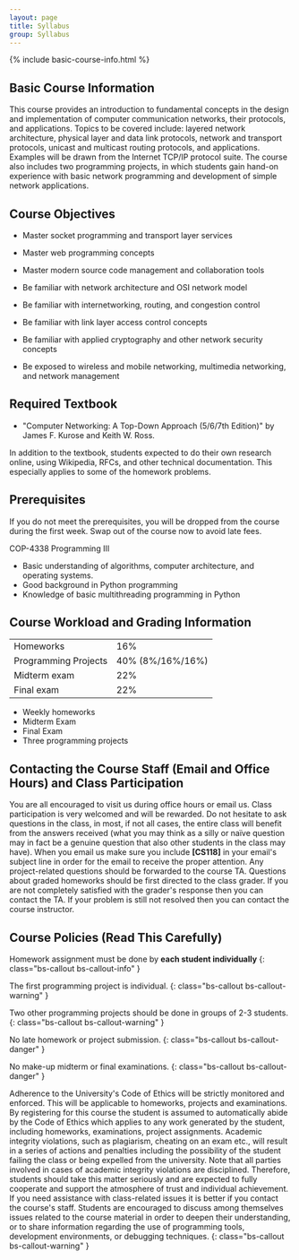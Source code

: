 ```yaml
---
layout: page
title: Syllabus
group: Syllabus
---
```


{% include basic-course-info.html %}

## Basic Course Information

This course provides an introduction to fundamental concepts in the design and implementation of computer communication networks, their protocols, and applications. Topics to be covered include: layered network architecture, physical layer and data link protocols, network and transport protocols, unicast and multicast routing protocols, and applications. Examples will be drawn from the Internet TCP/IP protocol suite. The course also includes two programming projects, in which students gain hand-on experience with basic network programming and development of simple network applications.

## Course Objectives

- Master socket programming and transport layer services

- Master web programming concepts

- Master modern source code management and collaboration tools

- Be familiar with network architecture and OSI network model

- Be familiar with internetworking, routing, and congestion control

- Be familiar with link layer access control concepts

- Be familiar with applied cryptography and other network security concepts

- Be exposed to wireless and mobile networking, multimedia networking, and network management

## Required Textbook

- "Computer Networking: A Top-Down Approach (5/6/7th Edition)" by James F. Kurose and Keith W. Ross.

In addition to the textbook, students expected to do their own research online, using Wikipedia, RFCs, and other technical documentation.  This especially applies to some of the homework problems.

## Prerequisites

If you do not meet the prerequisites, you will be dropped from the course during the first week.
Swap out of the course now to avoid late fees.

COP-4338 Programming III

- Basic understanding of algorithms, computer architecture, and operating systems.
- Good background in Python programming
- Knowledge of basic multithreading programming in Python

## Course Workload and Grading Information

<div class="col-xs-12 col-sm-4 pull-right figure">
  <table class="table table-striped table-hover table-bordered">
    <tr>
      <td>Homeworks</td>
      <td>16%</td>
    </tr>
    <tr>
      <td>Programming Projects</td>
      <td>40% (8%/16%/16%)</td>
    </tr>
    <tr>
      <td>Midterm exam</td>
      <td>22%</td>
    </tr>
    <tr>
      <td>Final exam</td>
      <td>22%</td>
    </tr>
  </table>
</div>

- Weekly homeworks
- Midterm Exam
- Final Exam
- Three programming projects

<div class="row">
</div>

## Contacting the Course Staff (Email and Office Hours) and Class Participation

You are all encouraged to visit us during office hours or email us. Class participation is very welcomed and will be rewarded.  Do not hesitate to ask questions in the class, in most, if not all cases, the entire class will benefit from the answers received (what you may think as a silly or naïve question may in fact be a genuine question that also other students in the class may have).  When you email us make sure you include **[CS118]** in your email's subject line in order for the email to receive the proper attention.  Any project-related questions should be forwarded to the course TA.  Questions about graded homeworks should be first directed to the class grader.  If you are not completely satisfied with the grader's response then you can contact the TA. If your problem is still not resolved then you can contact the course instructor.

## Course Policies **(Read This Carefully)** 

Homework assignment must be done by **each student individually**
{: class="bs-callout bs-callout-info" }

The first programming project is individual.
{: class="bs-callout bs-callout-warning" }

Two other programming projects should be done in groups of 2-3 students.
{: class="bs-callout bs-callout-warning" }

No late homework or project submission.
{: class="bs-callout bs-callout-danger" }

No make-up midterm or final examinations.
{: class="bs-callout bs-callout-danger" }

Adherence to the University's Code of Ethics will be strictly monitored and enforced.  This will be applicable to homeworks, projects and examinations.  By registering for this course the student is assumed to automatically abide by the Code of Ethics which applies to any work generated by the student, including homeworks, examinations, project assignments.  Academic integrity violations, such as plagiarism, cheating on an exam etc., will result in a series of actions and penalties including the possibility of the student failing the class or being expelled from the university.  Note that all parties involved in cases of academic integrity violations are disciplined.  Therefore, students should take this matter seriously and are expected to fully cooperate and support the atmosphere of trust and individual achievement.  If you need assistance with class-related issues it is better if you contact the course's staff.  Students are encouraged to discuss among themselves issues related to the course material in order to deepen their understanding, or to share information regarding the use of programming tools, development environments, or debugging techniques.
{: class="bs-callout bs-callout-warning" }
